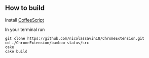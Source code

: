 How to build
------------

Install [CoffeeScript](http://coffeescript.org/#installation)

In your terminal run

```
git clone https://github.com/nicolassavin18/ChromeExtension.git
cd ./ChromeExtension/bamboo-status/src
cake
cake build
```
